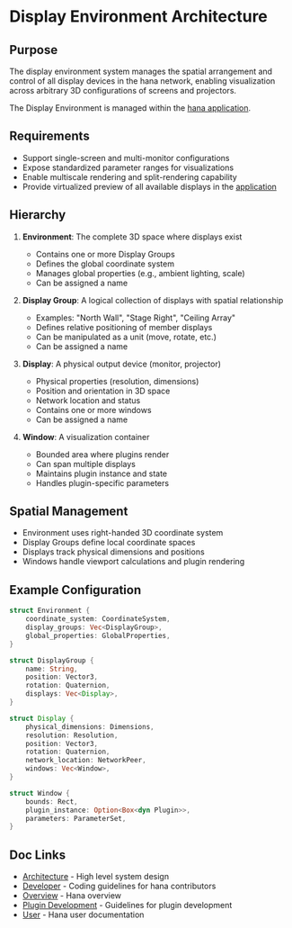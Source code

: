 # Display Environment Architecture

## Purpose
The display environment system manages the spatial arrangement and 
control of all display devices in the hana network, 
enabling visualization across arbitrary 3D configurations of screens 
and projectors.

The Display Environment is managed within the [hana application](application.md).

## Requirements
- Support single-screen and multi-monitor configurations
- Expose standardized parameter ranges for visualizations
- Enable multiscale rendering and split-rendering capability
- Provide virtualized preview of all available displays in the [application](application.md)
## Hierarchy
1. **Environment**: The complete 3D space where displays exist
    - Contains one or more Display Groups
    - Defines the global coordinate system
    - Manages global properties (e.g., ambient lighting, scale)
    - Can be assigned a name

2. **Display Group**: A logical collection of displays with spatial relationship
    - Examples: "North Wall", "Stage Right", "Ceiling Array"
    - Defines relative positioning of member displays
    - Can be manipulated as a unit (move, rotate, etc.)
    - Can be assigned a name

3. **Display**: A physical output device (monitor, projector)
    - Physical properties (resolution, dimensions)
    - Position and orientation in 3D space
    - Network location and status
    - Contains one or more windows
    - Can be assigned a name

4. **Window**: A visualization container
    - Bounded area where plugins render
    - Can span multiple displays
    - Maintains plugin instance and state
    - Handles plugin-specific parameters

## Spatial Management
- Environment uses right-handed 3D coordinate system
- Display Groups define local coordinate spaces
- Displays track physical dimensions and positions
- Windows handle viewport calculations and plugin rendering

## Example Configuration
```rust
struct Environment {
    coordinate_system: CoordinateSystem,
    display_groups: Vec<DisplayGroup>,
    global_properties: GlobalProperties,
}

struct DisplayGroup {
    name: String,
    position: Vector3,
    rotation: Quaternion,
    displays: Vec<Display>,
}

struct Display {
    physical_dimensions: Dimensions,
    resolution: Resolution,
    position: Vector3,
    rotation: Quaternion,
    network_location: NetworkPeer,
    windows: Vec<Window>,
}

struct Window {
    bounds: Rect,
    plugin_instance: Option<Box<dyn Plugin>>,
    parameters: ParameterSet,
}
```
## Doc Links
- [Architecture](../architecture/README.md) - High level system design
- [Developer](../developer/README.md) - Coding guidelines for hana contributors
- [Overview](../../README.md) - Hana overview
- [Plugin Development](../plugins/README.md) - Guidelines for plugin development
- [User](../user/README.md) - Hana user documentation
